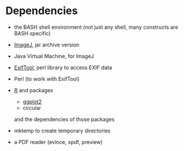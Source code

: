# Dependencies

- the BASH shell environment (not just any shell, many constructs are BASH specific)

- [ImageJ](http://rsbweb.nih.gov/ij/ "ImageJ"), jar archive version

- Java Virtual Machine, for ImageJ

- [ExifTool](http://www.sno.phy.queensu.ca/~phil/exiftool/ "ExifTool by Phil Harvey"), perl library to access EXIF data

- Perl (to work with ExifTool)

- [R](http://www.r-project.org/ "The R Project for Statistical Computing") and packages

	- [ggplot2](http://had.co.nz/ggplot2/ "ggplot. had.co.nz")
	- circular
	
	and the dependencies of those packages

- mktemp to create temporary directories

- a PDF reader (evince, xpdf, preview)
